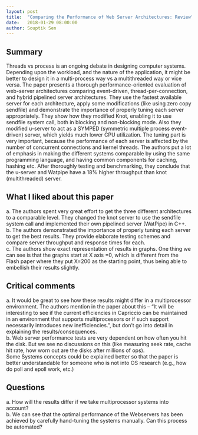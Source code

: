 ```yaml
---
layout: post
title:  "Comparing the Performance of Web Server Architectures: Review"
date:   2018-01-29 08:00:00
author: Souptik Sen
---
```


## Summary
<p>
Threads vs process is an ongoing debate in designing computer systems. Depending upon the workload, and the nature of the application, it might be better to design it in a multi-process way vs a multithreaded way or vice versa. The paper presents a thorough performance-oriented evaluation of web-server architectures comparing event-driven, thread-per-connection, and hybrid pipelined server architectures. They use the fastest available server for each architecture, apply some modifications (like using zero copy sendfile) and demonstrate the importance of properly tuning each server appropriately. They show how they modified Knot, enabling it to use sendfile system call, both in blocking and non-blocking mode. Also they modified u-server to act as a SYMPED (symmetric multiple process event-driven) server, which yields much lower CPU utilization. The tuning part is very important, because the performance of each server is affected by the number of concurrent connections and kernel threads. The authors put a lot of emphasis in making the different systems comparable by using the same programming language, and having common components for caching, hashing etc. After thoroughly testing and benchmarking, they conclude that the u-server and Watpipe have a 18% higher throughput than knot (multithreaded) server.
</p>


## What I liked about this paper
<p>
a.  The authors spent very great effort to get the three different architectures to a comparable level. They changed the knot server to use the sendfile system call and implemented their own pipelined server (WatPipe) in C++. <br>
b.  The authors demonstrated the importance of properly tuning each server to get the best results. They provide elaborate testing schemes and compare server throughput and response times for each.<br>
c.  The authors show exact representation of results in graphs. One thing we can see is that the graphs start at X axis =0, which is different from the Flash paper where they put X=200 as the starting point, thus being able to embellish their results slightly.
</p>

## Critical comments
<p>
a.  It would be great to see how these results might differ in a multiprocessor environment. The authors mention in the paper about this – “It will be interesting to see if the current efficiencies in Capriccio can be maintained in an environment that supports multiprocessors or if such support necessarily introduces new inefficiencies.”, but don’t go into detail in explaining the results/consequences.<br>
b.  Web server performance tests are very dependent on how often you hit the disk. But we see no discussions on this (like measuring seek rate, cache hit rate, how worn out are the disks after millions of ops).<br>
Some Systems concepts could be explained better so that the paper is better understandable for someone who is not into OS research (e.g., how do poll and epoll work, etc.)
</p>

## Questions
<p>
a.  How will the results differ if we take multiprocessor systems into account? <br>
b.  We can see that the optimal performance of the Webservers has been achieved by carefully hand-tuning the systems manually. Can this process be automated? 
</p>
